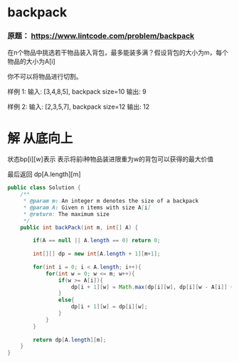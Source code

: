 # backpack

### 原题： https://www.lintcode.com/problem/backpack

在n个物品中挑选若干物品装入背包，最多能装多满？假设背包的大小为m，每个物品的大小为A[i]

你不可以将物品进行切割。

样例 1:
	输入:  [3,4,8,5], backpack size=10
	输出:  9

样例 2:
	输入:  [2,3,5,7], backpack size=12
	输出:  12

# 解 从底向上

状态bp[i][w]表示 表示将前i种物品装进限重为w的背包可以获得的最大价值

最后返回 dp[A.length][m]

```java
public class Solution {
    /**
     * @param m: An integer m denotes the size of a backpack
     * @param A: Given n items with size A[i]
     * @return: The maximum size
     */
    public int backPack(int m, int[] A) {
        
        if(A == null || A.length == 0) return 0;
        
        int[][] dp = new int[A.length + 1][m+1];
        
        for(int i = 0; i < A.length; i++){
            for(int w = 0; w <= m; w++){
                if(w >= A[i]){
                    dp[i + 1][w] = Math.max(dp[i][w], dp[i][w - A[i]] + A[i]);
                }
                else{
                    dp[i + 1][w] = dp[i][w];
                }
            }
        }
        
        return dp[A.length][m];
    }
}

```



